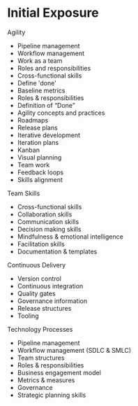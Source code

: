 # Initial Exposure

Agility&#x20;

* Pipeline management &#x20;
* Workflow management &#x20;
* Work as a team &#x20;
* Roles and responsibilities &#x20;
* Cross-functional skills &#x20;
* Define 'done' &#x20;
* Baseline metrics &#x20;
* Roles & responsibilities&#x20;
* Definition of “Done”&#x20;
* Agility concepts and practices&#x20;
* Roadmaps&#x20;
* Release plans&#x20;
* Iterative development&#x20;
* Iteration plans&#x20;
* Kanban&#x20;
* Visual planning&#x20;
* Team work&#x20;
* Feedback loops&#x20;
* Skills alignment&#x20;

Team Skills&#x20;

* Cross-functional skills&#x20;
* Collaboration skills&#x20;
* Communication skills&#x20;
* Decision making skills&#x20;
* Mindfulness & emotional intelligence&#x20;
* Facilitation skills&#x20;
* Documentation & templates&#x20;

Continuous Delivery&#x20;

* Version control&#x20;
* Continuous integration&#x20;
* Quality gates&#x20;
* Governance information&#x20;
* Release structures&#x20;
* Tooling&#x20;

Technology Processes&#x20;

* Pipeline management&#x20;
* Workflow management (SDLC & SMLC)&#x20;
* Team structures&#x20;
* Roles & responsibilities&#x20;
* Business engagement model&#x20;
* Metrics & measures&#x20;
* Governance&#x20;
* Strategic planning skills&#x20;
